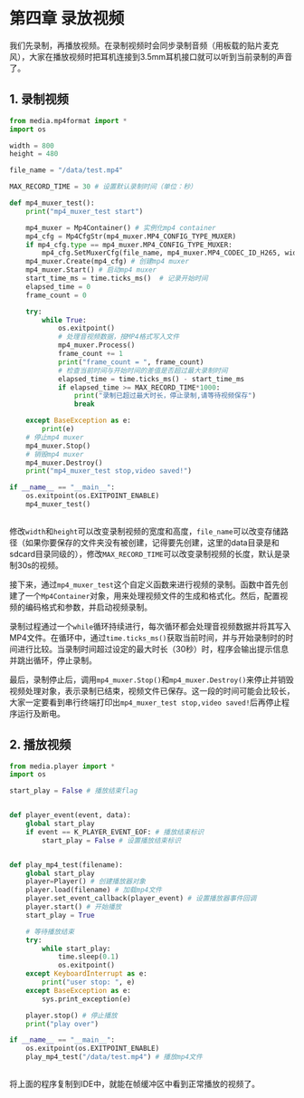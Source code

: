 # 第四章 录放视频

我们先录制，再播放视频。在录制视频时会同步录制音频（用板载的贴片麦克风），大家在播放视频时把耳机连接到3.5mm耳机接口就可以听到当前录制的声音了。

## 1. 录制视频

```python
from media.mp4format import *
import os

width = 800
height = 480

file_name = "/data/test.mp4"

MAX_RECORD_TIME = 30 # 设置默认录制时间（单位：秒）

def mp4_muxer_test():
    print("mp4_muxer_test start")

    mp4_muxer = Mp4Container() # 实例化mp4 container
    mp4_cfg = Mp4CfgStr(mp4_muxer.MP4_CONFIG_TYPE_MUXER)
    if mp4_cfg.type == mp4_muxer.MP4_CONFIG_TYPE_MUXER:
        mp4_cfg.SetMuxerCfg(file_name, mp4_muxer.MP4_CODEC_ID_H265, width, height, mp4_muxer.MP4_CODEC_ID_G711U)
    mp4_muxer.Create(mp4_cfg) # 创建mp4 muxer
    mp4_muxer.Start() # 启动mp4 muxer
    start_time_ms = time.ticks_ms()  # 记录开始时间
    elapsed_time = 0
    frame_count = 0

    try:
        while True:
            os.exitpoint()
            # 处理音视频数据，按MP4格式写入文件
            mp4_muxer.Process()
            frame_count += 1
            print("frame_count = ", frame_count)
            # 检查当前时间与开始时间的差值是否超过最大录制时间
            elapsed_time = time.ticks_ms() - start_time_ms
            if elapsed_time >= MAX_RECORD_TIME*1000:
                print("录制已超过最大时长，停止录制,请等待视频保存")
                break

    except BaseException as e:
        print(e)
    # 停止mp4 muxer
    mp4_muxer.Stop()
    # 销毁mp4 muxer
    mp4_muxer.Destroy()
    print("mp4_muxer_test stop,video saved!")

if __name__ == "__main__":
    os.exitpoint(os.EXITPOINT_ENABLE)
    mp4_muxer_test()
    
```

修改`width`和`height`可以改变录制视频的宽度和高度，`file_name`可以改变存储路径（如果你要保存的文件夹没有被创建，记得要先创建，这里的data目录是和sdcard目录同级的），修改`MAX_RECORD_TIME`可以改变录制视频的长度，默认是录制30s的视频。

接下来，通过`mp4_muxer_test`这个自定义函数来进行视频的录制。函数中首先创建了一个`Mp4Container`对象，用来处理视频文件的生成和格式化。然后，配置视频的编码格式和参数，并启动视频录制。

录制过程通过一个`while`循环持续进行，每次循环都会处理音视频数据并将其写入MP4文件。在循环中，通过`time.ticks_ms()`获取当前时间，并与开始录制时的时间进行比较。当录制时间超过设定的最大时长（30秒）时，程序会输出提示信息并跳出循环，停止录制。

最后，录制停止后，调用`mp4_muxer.Stop()`和`mp4_muxer.Destroy()`来停止并销毁视频处理对象，表示录制已结束，视频文件已保存。这一段的时间可能会比较长，大家一定要看到串行终端打印出`mp4_muxer_test stop,video saved!`后再停止程序运行及断电。

## 2. 播放视频

```python
from media.player import * 
import os

start_play = False # 播放结束flag


def player_event(event, data):
    global start_play
    if event == K_PLAYER_EVENT_EOF: # 播放结束标识
        start_play = False # 设置播放结束标识


def play_mp4_test(filename):
    global start_play
    player=Player() # 创建播放器对象
    player.load(filename) # 加载mp4文件
    player.set_event_callback(player_event) # 设置播放器事件回调
    player.start() # 开始播放
    start_play = True

    # 等待播放结束
    try:
        while start_play:
            time.sleep(0.1)
            os.exitpoint()
    except KeyboardInterrupt as e:
        print("user stop: ", e)
    except BaseException as e:
        sys.print_exception(e)

    player.stop() # 停止播放
    print("play over")

if __name__ == "__main__":
    os.exitpoint(os.EXITPOINT_ENABLE)
    play_mp4_test("/data/test.mp4") # 播放mp4文件
    
```

将上面的程序复制到IDE中，就能在帧缓冲区中看到正常播放的视频了。
